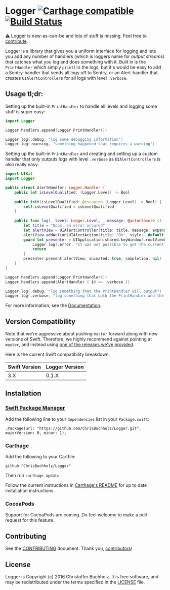 # Logger [![Carthage compatible](https://img.shields.io/badge/Carthage-compatible-4BC51D.svg?style=flat)](https://github.com/Carthage/Carthage) [![Build Status](https://travis-ci.org/ChrisBuchholz/Logger.svg?branch=master)](https://travis-ci.org/ChrisBuchholz/Logger)

⚠️ Logger is new-as-can-be and lots of stuff is missing. Feel free to
[contribute][CONTRIBUTING].

Logger is a library that gives you a uniform interface for logging and lets you
add any number of handlers (which is loggers name for *output streams*) that
catches what you log and does something with it. Built in is the `PrintHandler`
which simply `print()`s the logs, but it's would be easy to add a Sentry-handler
that sends all logs off to Sentry, or an Alert-handler that creates
`UIAlertController`s for all logs with level `.verbose`.

## Usage tl;dr:

Setting up the built-in `PrintHandler` to handle all levels and logging some
stuff is super easy:

```swift
import Logger

Logger.handlers.append(Logger.PrintHandler())

Logger.log(.debug, "log some debugging information")
Logger.log(.warning, "something happened that requires a warning")
```

Setting up the built-in `PrintHandler` and creating and setting up a custom
handler that only outputs logs with level `.verbose` as `UIAlertController`s
is also really easy:

```swift
import UIKit
import Logger

public struct AlertHandler: Logger.Handler {
    public let isLevelQualified: (Logger.Level) -> Bool
    
    public init(isLevelQualified: @escaping (Logger.Level) -> Bool) {
        self.isLevelQualified = isLevelQualified
    }
    
    public func log(_ level: Logger.Level, _ message: @autoclosure () -> String, _ args: [String] = [String](), file: StaticString, line: Int, function: StaticString) {
        let title = "Oops, an error occured"
        let alertView = UIAlertController(title: title, message: expandArgs(message(), args), preferredStyle: .alert)
        alertView.addAction(UIAlertAction(title: "Ok", style: .default, handler: nil))
        guard let presenter = UIApplication.shared.keyWindow?.rootViewController?.presentedViewController ?? UIApplication.shared.keyWindow?.rootViewController else {
            Logger.log(.error, "It was not possible to get the currently presented viewcontroller from the keywindows rootviewcontroller, and it was therefore not possible to present an alert for the user with title %1 and message: %2", [title, message()])
            return
        }
        presenter.present(alertView, animated: true, completion: nil)
    }
}

Logger.handlers.append(Logger.PrintHandler())
Logger.handlers.append(AlertHandler { $0 == .verbose })

Logger.log(.debug, "log something that the PrintHandler will output")
Logger.log(.verbose, "log something that both the PrintHandler and the AlertHandler will output")
```

For more information, see the [Documentation](DOCUMENTATION.md).

## Version Compatibility

Note that we're aggressive about pushing `master` forward along with new
versions of Swift. Therefore, we highly recommend against pointing at `master`,
and instead using [one of the releases we've provided][releases].

Here is the current Swift compatibility breakdown:

| Swift Version | Logger Version |
| ------------- | -------------- |
| 3.X           | 0.1.X          |


[releases]: https://github.com/ChrisBuchholz/Logger/releases

## Installation

### [Swift Package Manager]

[Swift Package Manager]: https://swift.org/package-manager/

Add the following line to your `dependencies` list in your `Package.swift`:

```
.Package(url: "https://github.com/ChrisBuchholz/Logger.git",
majorVersion: 0, minor: 1),
```

### [Carthage]

[Carthage]: https://github.com/Carthage/Carthage

Add the following to your Cartfile:

```
github "ChrisBuchholz/Logger"
```

Then run `carthage update`.

Follow the current instructions in [Carthage's README][carthage-installation]
for up to date installation instructions.

[carthage-installation]: https://github.com/Carthage/Carthage#adding-frameworks-to-an-application

### CocoaPods

Support for CocoaPods are coming. Do feel welcome to make a pull-request for
this feature.

## Contributing

See the [CONTRIBUTING] document. Thank you, [contributors]!

[CONTRIBUTING]: CONTRIBUTING.md
[contributors]: https://github.com/ChrisBuchholz/Logger/graphs/contributors

## License

Logger is Copyright (c) 2016 Christoffer Buchholz. It is free software, and
may be redistributed under the terms specified in the [LICENSE] file.

[LICENSE]: /LICENSE
